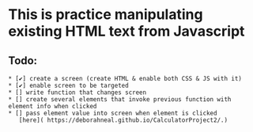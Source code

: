 # This is practice manipulating existing HTML text from Javascript
## Todo:
    * [✔] create a screen (create HTML & enable both CSS & JS with it)
    * [✔] enable screen to be targeted
    * [] write function that changes screen
    * [] create several elements that invoke previous function with element info when clicked
    * [] pass element value into screen when element is clicked
       [here]( https://deborahneal.github.io/CalculatorProject2/.)
    
